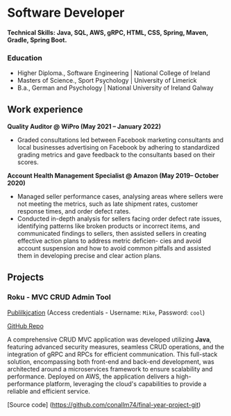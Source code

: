 # Software Developer 

#### Technical Skills: Java, SQL, AWS, gRPC, HTML, CSS, Spring, Maven, Gradle, Spring Boot. 

### Education 
- Higher Diploma., Software Engineering | National College of Ireland
- Masters of Science., Sport Psychology | University of Limerick
- B.a., German and Psychology | National University of Ireland Galway


## Work experience 
**Quality Auditor @ WiPro (May 2021 – January 2022)**
- Graded consultations led between Facebook marketing consultants and local businesses advertising on Facebook by adhering to standardized grading metrics and gave feedback to the consultants based on their scores.

**Account Health Management Specialist @ Amazon (May 2019– October 2020)**
- Managed seller performance cases, analysing areas where sellers were not meeting the metrics, such as late shipment rates,
customer response times, and order defect rates.
- Conducted in-depth analysis for sellers facing order defect rate issues, identifying patterns like broken products or incorrect
items, and communicated findings to sellers, then assisted sellers in creating effective action plans to address metric deficien- cies and avoid account suspension and how to avoid common pitfalls and assisted them in developing precise and clear action plans.

## Projects 
### Roku - MVC CRUD Admin Tool 
[Publilkjcation](http://katara-env-1asdf.eba-fwmgqsp4.us-east-2.elasticbeanstalk.com/showMyLoginPage) (Access credentials - Username: `Mike`, Password: `cool`)

[GitHub Repo](https://github.com/conallm74/MVC-git)

A comprehensive CRUD MVC application was developed utilizing **Java**, featuring advanced security measures, seamless CRUD operations, and the integration of gRPC and RPCs for efficient communication. This full-stack solution, encompassing both front-end and back-end development, was architected around a microservices framework to ensure scalability and performance. Deployed on AWS, the application delivers a high-performance platform, leveraging the cloud's capabilities to provide a reliable and efficient service.

[Source code] (https://github.com/conallm74/final-year-project-git)




